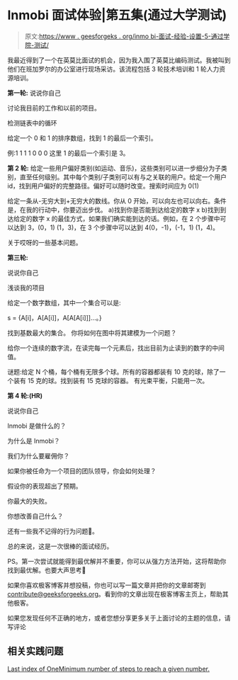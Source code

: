 # Inmobi 面试体验|第五集(通过大学测试)

> 原文:[https://www . geesforgeks . org/inmo bi-面试-经验-设置-5-通过学院-测试/](https://www.geeksforgeeks.org/inmobi-interview-experience-set-5-through-college-test/)

我最近得到了一个在英莫比面试的机会，因为我入围了英莫比编码测试。我被叫到他们在班加罗尔的办公室进行现场采访。该流程包括 3 轮技术培训和 1 轮人力资源培训。

**第一轮:**
说说你自己

讨论我目前的工作和以前的项目。

检测链表中的循环

给定一个 0 和 1 的排序数组，找到 1 的最后一个索引。

例:1 1 1 1 0 0 0
这里 1 的最后一个索引是 3。

**第 2 轮:**
给定一些用户偏好类别(如运动、音乐)，这些类别可以进一步细分为子类别，直至任何级别。其中每个类别/子类别可以有与之关联的用户。给定一个用户 id，找到用户偏好的完整路径。偏好可以随时改变。搜索时间应为 0(1)

给定一条从-无穷大到+无穷大的数线。你从 0 开始，可以向左也可以向右。条件是，在我的行动中，你要迈出步伐。
a)找到你是否能到达给定的数字 x
b)找到到达给定的数字 x 的最佳方式，如果我们确实能到达的话。例如，在 2 个步骤中可以达到 3，(0，1) (1，3)，在 3 个步骤中可以达到 4(0，-1)，(-1，1) (1，4)。

关于哎呀的一些基本问题。

**第三轮:**

说说你自己

浅谈我的项目

给定一个数字数组，其中一个集合可以是:

s = {A[i]，A[A[i]]，A[A[A[i]]]…。}

找到基数最大的集合。
你将如何在图中将其建模为一个问题？

给你一个连续的数字流，在读完每一个元素后，找出目前为止读到的数字的中间值。

谜题:给定 N 个桶，每个桶有无限多个球。所有的容器都装有 10 克的球，除了一个装有 15 克的球。找到装有 15 克球的容器。
有光束平衡，只能用一次。

**第 4 轮:(HR)**

说说你自己

Inmobi 是做什么的？

为什么是 Inmobi？

我们为什么要雇佣你？

如果你被任命为一个项目的团队领导，你会如何处理？

假设你的表现超出了预期。

你最大的失败。

你想改善自己什么？

还有一些我不记得的行为问题🙂。

总的来说，这是一次很棒的面试经历。

PS。第一次尝试就能得到最优解并不重要，你可以从强力方法开始，这将帮助你找到最优解。也要大声思考🙂

如果你喜欢极客博客并想投稿，你也可以写一篇文章并把你的文章邮寄到 contribute@geeksforgeeks.org。看到你的文章出现在极客博客主页上，帮助其他极客。

如果您发现任何不正确的地方，或者您想分享更多关于上面讨论的主题的信息，请写评论

## 相关实践问题

[Last index of One](https://practice.geeksforgeeks.org/problems/last-index-of-1/0)[Minimum number of steps to reach a given number.](https://practice.geeksforgeeks.org/problems/minimum-number-of-steps-to-reach-a-given-number/0)